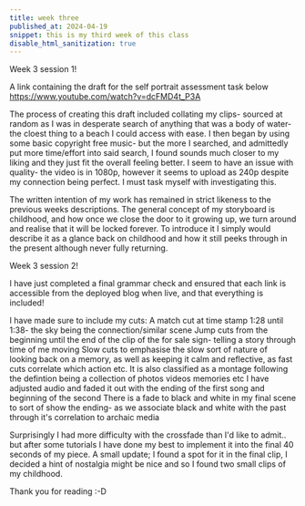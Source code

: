 ```yaml
---
title: week three
published_at: 2024-04-19
snippet: this is my third week of this class
disable_html_sanitization: true
---
```


Week 3 session 1!

A link containing the draft for the self portrait assessment task below
https://www.youtube.com/watch?v=dcFMD4t_P3A

The process of creating this draft included collating my clips- sourced at random as I was in desperate 
search of anything that was a body of water- the cloest thing to a beach I could access with ease. I 
then began by using some basic copyright free music- but the more I searched, and admittedly put more 
time/effort into said search, I found sounds much closer to my liking and they just fit the overall 
feeling better. I seem to have an issue with quality- the video is in 1080p, however it seems to upload 
as 240p despite my connection being perfect. I must task myself with investigating this.

The written intention of my work has remained in strict likeness to the previous weeks descriptions. 
The general concept of my storyboard is childhood, and how once we close the door to it growing up, we 
turn around and realise that it will be locked forever. To introduce it I simply would describe it as a
 glance back on childhood and how it still peeks through in the present although never fully returning.

Week 3 session 2!

I have just completed a final grammar check and ensured that each link is accessible from the deployed 
blog when live, and that everything is included!

I have made sure to include my cuts:
A match cut at time stamp 1:28 until 1:38- the sky being the connection/similar scene
Jump cuts from the beginning until the end of the clip of the for sale sign- telling a story through time of me moving
Slow cuts to emphasise the slow sort of nature of looking back on a memory, as well as keeping it calm 
and reflective, as fast cuts correlate which action etc.
It is also classified as a montage following the defintion being a collection of photos videos memories 
etc
I have adjusted audio and faded it out with the ending of the first song and beginning of the second
There is a fade to black and white in my final scene to sort of show the ending- as we associate black 
and white with the past through it's correlation to archaic media

Surprisingly I had more difficulty with the crossfade than I'd like to admit.. but after some tutorials 
I have done my best to implement it into the final 40 seconds of my piece. A small update; I found a 
spot for it in the final clip, I decided a hint of nostalgia might be nice and so I found two small 
clips of my childhood.

Thank you for reading :-D